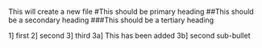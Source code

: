 This will create a new file
#This should be primary heading
##This should be a secondary heading
###This should be a tertiary heading

1] first
2] second
3] third
	3a] This has been added
	3b] second sub-bullet